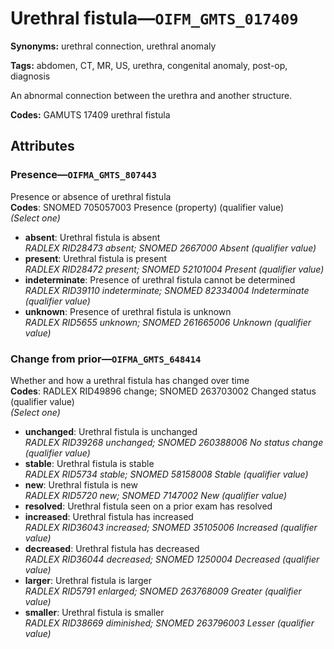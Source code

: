 # Urethral fistula—`OIFM_GMTS_017409`

**Synonyms:** urethral connection, urethral anomaly

**Tags:** abdomen, CT, MR, US, urethra, congenital anomaly, post-op, diagnosis

An abnormal connection between the urethra and another structure.

**Codes:** GAMUTS 17409 urethral fistula

## Attributes

### Presence—`OIFMA_GMTS_807443`

Presence or absence of urethral fistula  
**Codes**: SNOMED 705057003 Presence (property) (qualifier value)  
*(Select one)*

- **absent**: Urethral fistula is absent  
_RADLEX RID28473 absent; SNOMED 2667000 Absent (qualifier value)_
- **present**: Urethral fistula is present  
_RADLEX RID28472 present; SNOMED 52101004 Present (qualifier value)_
- **indeterminate**: Presence of urethral fistula cannot be determined  
_RADLEX RID39110 indeterminate; SNOMED 82334004 Indeterminate (qualifier value)_
- **unknown**: Presence of urethral fistula is unknown  
_RADLEX RID5655 unknown; SNOMED 261665006 Unknown (qualifier value)_

### Change from prior—`OIFMA_GMTS_648414`

Whether and how a urethral fistula has changed over time  
**Codes**: RADLEX RID49896 change; SNOMED 263703002 Changed status (qualifier value)  
*(Select one)*

- **unchanged**: Urethral fistula is unchanged  
_RADLEX RID39268 unchanged; SNOMED 260388006 No status change (qualifier value)_
- **stable**: Urethral fistula is stable  
_RADLEX RID5734 stable; SNOMED 58158008 Stable (qualifier value)_
- **new**: Urethral fistula is new  
_RADLEX RID5720 new; SNOMED 7147002 New (qualifier value)_
- **resolved**: Urethral fistula seen on a prior exam has resolved  
- **increased**: Urethral fistula has increased  
_RADLEX RID36043 increased; SNOMED 35105006 Increased (qualifier value)_
- **decreased**: Urethral fistula has decreased  
_RADLEX RID36044 decreased; SNOMED 1250004 Decreased (qualifier value)_
- **larger**: Urethral fistula is larger  
_RADLEX RID5791 enlarged; SNOMED 263768009 Greater (qualifier value)_
- **smaller**: Urethral fistula is smaller  
_RADLEX RID38669 diminished; SNOMED 263796003 Lesser (qualifier value)_